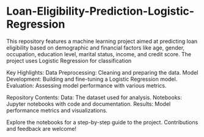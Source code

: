 # Loan-Eligibility-Prediction-Logistic-Regression
This repository features a machine learning project aimed at predicting loan eligibility based on demographic and financial factors like age, gender, occupation, education level, marital status, income, and credit score. The project uses Logistic Regression for classification

Key Highlights:
Data Preprocessing: Cleaning and preparing the data.
Model Development: Building and fine-tuning a Logistic Regression model.
Evaluation: Assessing model performance with various metrics.

Repository Contents:
Data: The dataset used for analysis.
Notebooks: Jupyter notebooks with code and documentation.
Results: Model performance metrics and visualizations.

Explore the notebooks for a step-by-step guide to the project. Contributions and feedback are welcome!
